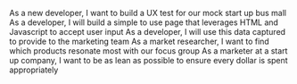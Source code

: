As a new developer, I want to build a UX test for our mock start up bus mall
As a developer, I will build a simple to use page that leverages HTML and Javascript to accept user input
As a developer, I will use this data captured to provide to the marketing team
As a market researcher, I want to find which products resonate most with our focus group
As a marketer at a start up company, I want to be as lean as possible to ensure every dollar is spent appropriately

